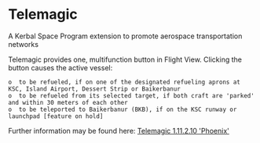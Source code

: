 # Telemagic
A Kerbal Space Program extension to promote aerospace transportation networks

Telemagic provides one, multifunction button in Flight View.  Clicking the button causes the active vessel:

    o  to be refueled, if on one of the designated refueling aprons at KSC, Island Airport, Dessert Strip or Baikerbanur
    o  to be refueled from its selected target, if both craft are 'parked' and within 30 meters of each other
    o  to be teleported to Baikerbanur (BKB), if on the KSC runway or launchpad [feature on hold]
    
Further information may be found here: [Telemagic 1.11.2.10 'Phoenix'](https://forum.kerbalspaceprogram.com/index.php?/topic/169048-131-telemagic-v1311-new-years-eve-release/)
